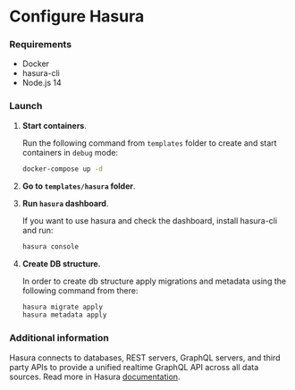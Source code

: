 # Configure Hasura
### Requirements

- Docker
- hasura-cli
- Node.js 14

### Launch

1. **Start containers**.
   
   Run the following command from `templates` folder to create and start containers in `debug` mode:
   ```bash
   docker-compose up -d
   ```
3. **Go to `templates/hasura` folder**.
4. **Run `hasura` dashboard**.
   
   If you want to use hasura and check the dashboard, install hasura-cli and run:
   ```bash
   hasura console
   ```
5. **Create DB structure.** 
 
   In order to create db structure apply migrations and metadata using the following command from there:

   ```bash
   hasura migrate apply
   hasura metadata apply
   ```
   
### Additional information
Hasura connects to databases, REST servers, GraphQL servers, and third party APIs to provide a unified realtime GraphQL API across all data sources. Read more in Hasura [documentation](https://hasura.io/docs/latest/graphql/core/).
